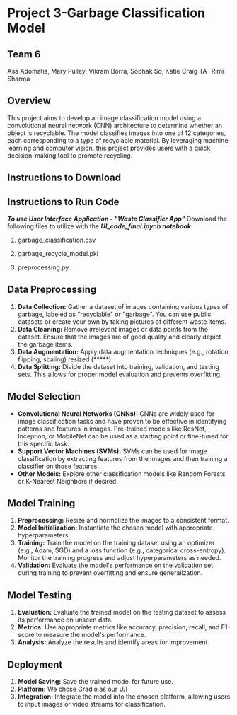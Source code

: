 # Project 3-Garbage Classification Model

## Team 6
Asa Adomatis, Mary Pulley, Vikram Borra, Sophak So, Katie Craig
TA- Rimi Sharma

## Overview

This project aims to develop an image classification model using a convolutional neural network (CNN) architecture to determine whether an object is recyclable. The model classifies images into one of 12 categories, each corresponding to a type of recyclable material. By leveraging machine learning and computer vision, this project provides users with a quick decision-making tool to promote recycling.

## Instructions to Download

## Instructions to Run Code

***To use User Interface Application - "Waste Classifier App"***
Download the following files to utilize with the ***UI_code_final.ipynb notebook***

1. garbage_classification.csv

2. garbage_recycle_model.pkl

3. preprocessing.py



## Data Preprocessing

1. **Data Collection:** Gather a dataset of images containing various types of garbage, labeled as "recyclable" or "garbage". You can use public datasets or create your own by taking pictures of different waste items.
2. **Data Cleaning:** Remove irrelevant images or data points from the dataset. Ensure that the images are of good quality and clearly depict the garbage items. 
3. **Data Augmentation:** Apply data augmentation techniques (e.g., rotation, flipping, scaling) resized (*****)
4. **Data Splitting:** Divide the dataset into training, validation, and testing sets. This allows for proper model evaluation and prevents overfitting.

## Model Selection

- **Convolutional Neural Networks (CNNs):** CNNs are widely used for image classification tasks and have proven to be effective in identifying patterns and features in images. Pre-trained models like ResNet, Inception, or MobileNet can be used as a starting point or fine-tuned for this specific task.
- **Support Vector Machines (SVMs):** SVMs can be used for image classification by extracting features from the images and then training a classifier on those features.
- **Other Models:** Explore other classification models like Random Forests or K-Nearest Neighbors if desired.

## Model Training

1. **Preprocessing:** Resize and normalize the images to a consistent format.
2. **Model Initialization:** Instantiate the chosen model with appropriate hyperparameters.
3. **Training:** Train the model on the training dataset using an optimizer (e.g., Adam, SGD) and a loss function (e.g., categorical cross-entropy). Monitor the training progress and adjust hyperparameters as needed.
4. **Validation:** Evaluate the model's performance on the validation set during training to prevent overfitting and ensure generalization.

## Model Testing

1. **Evaluation:** Evaluate the trained model on the testing dataset to assess its performance on unseen data.
2. **Metrics:** Use appropriate metrics like accuracy, precision, recall, and F1-score to measure the model's performance.
3. **Analysis:** Analyze the results and identify areas for improvement.

## Deployment

1. **Model Saving:** Save the trained model for future use.
2. **Platform:** We chose Gradio as our U/I 
3. **Integration:** Integrate the model into the chosen platform, allowing users to input images or video streams for classification.


